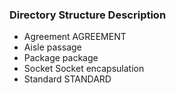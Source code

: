 ### Directory Structure Description

- Agreement AGREEMENT
- Aisle passage
- Package package
- Socket Socket encapsulation
- Standard STANDARD